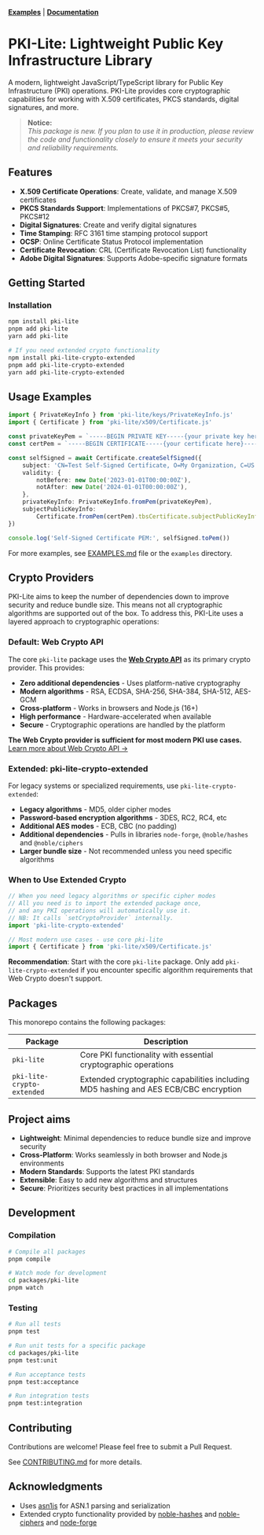 **[Examples](./EXAMPLES.md)** | **[Documentation](https://jacobshirley.github.io/pki-lite/v1)**

# PKI-Lite: Lightweight Public Key Infrastructure Library

A modern, lightweight JavaScript/TypeScript library for Public Key Infrastructure (PKI) operations. PKI-Lite provides core cryptographic capabilities for working with X.509 certificates, PKCS standards, digital signatures, and more.

> **Notice:**  
> _This package is new. If you plan to use it in production, please review the code and functionality closely to ensure it meets your security and reliability requirements._

## Features

- **X.509 Certificate Operations**: Create, validate, and manage X.509 certificates
- **PKCS Standards Support**: Implementations of PKCS#7, PKCS#5, PKCS#12
- **Digital Signatures**: Create and verify digital signatures
- **Time Stamping**: RFC 3161 time stamping protocol support
- **OCSP**: Online Certificate Status Protocol implementation
- **Certificate Revocation**: CRL (Certificate Revocation List) functionality
- **Adobe Digital Signatures**: Supports Adobe-specific signature formats

## Getting Started

### Installation

```bash
npm install pki-lite
pnpm add pki-lite
yarn add pki-lite

# If you need extended crypto functionality
npm install pki-lite-crypto-extended
pnpm add pki-lite-crypto-extended
yarn add pki-lite-crypto-extended
```

## Usage Examples

```typescript
import { PrivateKeyInfo } from 'pki-lite/keys/PrivateKeyInfo.js'
import { Certificate } from 'pki-lite/x509/Certificate.js'

const privateKeyPem = `-----BEGIN PRIVATE KEY-----{your private key here}-----END PRIVATE`
const certPem = `-----BEGIN CERTIFICATE-----{your certificate here}-----END CERTIFICATE-----`

const selfSigned = await Certificate.createSelfSigned({
    subject: 'CN=Test Self-Signed Certificate, O=My Organization, C=US',
    validity: {
        notBefore: new Date('2023-01-01T00:00:00Z'),
        notAfter: new Date('2024-01-01T00:00:00Z'),
    },
    privateKeyInfo: PrivateKeyInfo.fromPem(privateKeyPem),
    subjectPublicKeyInfo:
        Certificate.fromPem(certPem).tbsCertificate.subjectPublicKeyInfo,
})

console.log('Self-Signed Certificate PEM:', selfSigned.toPem())
```

For more examples, see [EXAMPLES.md](EXAMPLES.md) file or the `examples` directory.

## Crypto Providers

PKI-Lite aims to keep the number of dependencies down to improve security and reduce bundle size. This means not all cryptographic algorithms are supported out of the box. To address this, PKI-Lite uses a layered approach to cryptographic operations:

### Default: Web Crypto API

The core `pki-lite` package uses the **[Web Crypto API](https://developer.mozilla.org/en-US/docs/Web/API/Web_Crypto_API)** as its primary crypto provider. This provides:

- **Zero additional dependencies** - Uses platform-native cryptography
- **Modern algorithms** - RSA, ECDSA, SHA-256, SHA-384, SHA-512, AES-GCM
- **Cross-platform** - Works in browsers and Node.js (16+)
- **High performance** - Hardware-accelerated when available
- **Secure** - Cryptographic operations are handled by the platform

**The Web Crypto provider is sufficient for most modern PKI use cases.** [Learn more about Web Crypto API →](https://developer.mozilla.org/en-US/docs/Web/API/Web_Crypto_API)

### Extended: pki-lite-crypto-extended

For legacy systems or specialized requirements, use `pki-lite-crypto-extended`:

- **Legacy algorithms** - MD5, older cipher modes
- **Password-based encryption algorithms** - 3DES, RC2, RC4, etc
- **Additional AES modes** - ECB, CBC (no padding)
- **Additional dependencies** - Pulls in libraries `node-forge`, `@noble/hashes` and `@noble/ciphers`
- **Larger bundle size** - Not recommended unless you need specific algorithms

### When to Use Extended Crypto

```typescript
// When you need legacy algorithms or specific cipher modes
// All you need is to import the extended package once,
// and any PKI operations will automatically use it.
// NB: It calls `setCryptoProvider` internally.
import 'pki-lite-crypto-extended'

// Most modern use cases - use core pki-lite
import { Certificate } from 'pki-lite/x509/Certificate.js'
```

**Recommendation**: Start with the core `pki-lite` package. Only add `pki-lite-crypto-extended` if you encounter specific algorithm requirements that Web Crypto doesn't support.

## Packages

This monorepo contains the following packages:

| Package                    | Description                                                                          |
| -------------------------- | ------------------------------------------------------------------------------------ |
| `pki-lite`                 | Core PKI functionality with essential cryptographic operations                       |
| `pki-lite-crypto-extended` | Extended cryptographic capabilities including MD5 hashing and AES ECB/CBC encryption |

## Project aims

- **Lightweight**: Minimal dependencies to reduce bundle size and improve security
- **Cross-Platform**: Works seamlessly in both browser and Node.js environments
- **Modern Standards**: Supports the latest PKI standards
- **Extensible**: Easy to add new algorithms and structures
- **Secure**: Prioritizes security best practices in all implementations

## Development

### Compilation

```bash
# Compile all packages
pnpm compile

# Watch mode for development
cd packages/pki-lite
pnpm watch
```

### Testing

```bash
# Run all tests
pnpm test

# Run unit tests for a specific package
cd packages/pki-lite
pnpm test:unit

# Run acceptance tests
pnpm test:acceptance

# Run integration tests
pnpm test:integration
```

## Contributing

Contributions are welcome! Please feel free to submit a Pull Request.

See [CONTRIBUTING.md](CONTRIBUTING.md) for more details.

## Acknowledgments

- Uses [asn1js](https://www.npmjs.com/package/asn1js) for ASN.1 parsing and serialization
- Extended crypto functionality provided by [noble-hashes](https://github.com/paulmillr/noble-hashes) and [noble-ciphers](https://github.com/paulmillr/noble-ciphers) and [node-forge](https://github.com/digitalbazaar/forge)
